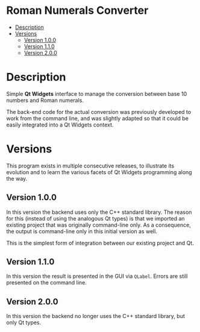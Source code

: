 <!-- omit in toc -->
# Roman Numerals Converter

- [Description](#description)
- [Versions](#versions)
  - [Version 1.0.0](#version-100)
  - [Version 1.1.0](#version-110)
  - [Version 2.0.0](#version-200)


# Description

Simple **Qt Widgets** interface to manage the conversion between base 10 numbers and Roman numerals.

The back-end code for the actual conversion was previously developed to work from the command line, and was slightly adapted so that it could be easily integrated into a Qt Widgets context.

# Versions

This program exists in multiple consecutive releases, to illustrate its evolution and to learn the various facets of Qt Widgets programming along the way.

## Version 1.0.0

In this version the backend uses only the C++ standard library. The reason for this (instead of using the analogous Qt types) is that we imported an existing project that was originally command-line only. As a consequence, the output is command-line only in this initial version as well.

This is the simplest form of integration between our existing project and Qt.

## Version 1.1.0

In this version the result is presented in the GUI via `QLabel`. Errors are still presented on the command line.

## Version 2.0.0

In this version the backend no longer uses the C++ standard library, but only Qt types.

